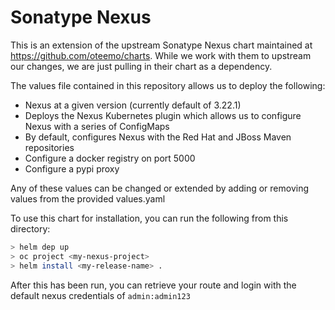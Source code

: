 # Sonatype Nexus

This is an extension of the upstream Sonatype Nexus chart maintained at https://github.com/oteemo/charts. While we work with them to upstream our changes, we are just pulling in their chart as a dependency.

The values file contained in this repository allows us to deploy the following:

- Nexus at a given version  (currently default of 3.22.1)
- Deploys the Nexus Kubernetes plugin which allows us to configure Nexus with a series of ConfigMaps
- By default, configures Nexus with the Red Hat and JBoss Maven repositories
- Configure a docker registry on port 5000
- Configure a pypi proxy

Any of these values can be changed or extended by adding or removing values from the provided values.yaml

To use this chart for installation, you can run the following from this directory:

```sh
> helm dep up
> oc project <my-nexus-project>
> helm install <my-release-name> .
```

After this has been run, you can retrieve your route and login with the default nexus credentials of `admin:admin123`
